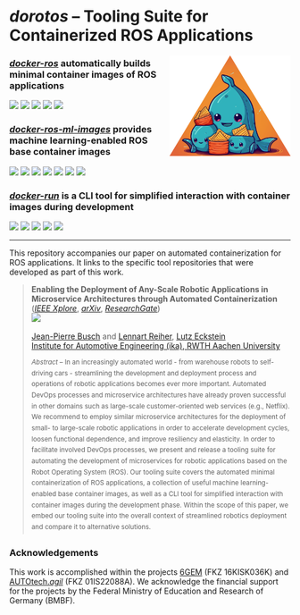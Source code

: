 # *dorotos* – Tooling Suite for Containerized ROS Applications

<img src="assets/logo.png" height=180 align="right">

### [***docker-ros***](https://github.com/ika-rwth-aachen/docker-ros) automatically builds minimal container images of ROS applications
<p align="left">
  <img src="https://img.shields.io/github/v/release/ika-rwth-aachen/docker-ros"/></a>
  <img src="https://img.shields.io/github/license/ika-rwth-aachen/docker-ros"/>
  <a href="https://github.com/ika-rwth-aachen/docker-ros/actions/workflows/github.yml"><img src="https://github.com/ika-rwth-aachen/docker-ros/actions/workflows/github.yml/badge.svg"/></a>
  <a href="https://github.com/ika-rwth-aachen/docker-ros/actions/workflows/gitlab.yml"><img src="https://github.com/ika-rwth-aachen/docker-ros/actions/workflows/gitlab.yml/badge.svg"/></a>
  <img src="https://img.shields.io/github/stars/ika-rwth-aachen/docker-ros?style=social"/>
</p>

### [***docker-ros-ml-images***](https://github.com/ika-rwth-aachen/docker-ros-ml-images) provides machine learning-enabled ROS base container images
<p align="left">
  <img src="https://img.shields.io/github/v/release/ika-rwth-aachen/docker-ros-ml-images"/></a>
  <img src="https://img.shields.io/github/license/ika-rwth-aachen/docker-ros-ml-images"/>
  <img src="https://img.shields.io/badge/ROS-noetic-blueviolet"/>
  <img src="https://img.shields.io/badge/ROS 2-foxy|humble|iron|rolling-blueviolet"/>
  <img src="https://img.shields.io/badge/PyTorch-2.0-red"/>
  <img src="https://img.shields.io/badge/TensorFlow-2.11-orange"/>
  <img src="https://img.shields.io/github/stars/ika-rwth-aachen/docker-ros-ml-images?style=social"/>
</p>

### [***docker-run***](https://github.com/ika-rwth-aachen/docker-run) is a CLI tool for simplified interaction with container images during development
<p align="left">
  <img src="https://img.shields.io/github/v/release/ika-rwth-aachen/docker-run"/>
  <img src="https://img.shields.io/github/license/ika-rwth-aachen/docker-run"/>
  <a href="https://pypi.org/project/docker-run-cli/"><img src="https://img.shields.io/pypi/v/docker-run-cli?label=PyPI"/></a>
  <a href="https://pypi.org/project/docker-run-cli/"><img src="https://img.shields.io/pypi/dm/docker-run-cli?color=blue&label=PyPI%20downloads"/></a>
  <img src="https://img.shields.io/github/stars/ika-rwth-aachen/docker-run?style=social"/>
</p>

---

This repository accompanies our paper on automated containerization for ROS applications. It links to the specific tool repositories that were developed as part of this work.

> **Enabling the Deployment of Any-Scale Robotic Applications in Microservice Architectures through Automated Containerization**  
> ([*IEEE Xplore*](https://ieeexplore.ieee.org/document/10611586), [*arXiv*](https://arxiv.org/abs/2309.06611), [*ResearchGate*](https://www.researchgate.net/publication/382983834_Enabling_the_Deployment_of_Any-Scale_Robotic_Applications_in_Microservice_Architectures_through_Automated_Containerization))  
> <a href="https://ieeexplore.ieee.org/document/10611586"><img src="https://img.shields.io/badge/DOI-10.1109/ICRA57147.2024.10611586-blue"/></a>
>
> [Jean-Pierre Busch](https://www.ika.rwth-aachen.de/de/institut/team/fahrzeugintelligenz-automatisiertes-fahren/busch.html) and [Lennart Reiher](https://www.ika.rwth-aachen.de/de/institut/team/fahrzeugintelligenz-automatisiertes-fahren/reiher.html), [Lutz Eckstein](https://www.ika.rwth-aachen.de/de/institut/team/univ-prof-dr-ing-lutz-eckstein.html)  
> [Institute for Automotive Engineering (ika), RWTH Aachen University](https://www.ika.rwth-aachen.de/en/)
> 
> <sup>*Abstract* – In an increasingly automated world - from warehouse robots to self-driving cars - streamlining the development and deployment process and operations of robotic applications becomes ever more important. Automated DevOps processes and microservice architectures have already proven successful in other domains such as large-scale customer-oriented web services (e.g., Netflix). We recommend to employ similar microservice architectures for the deployment of small- to large-scale robotic applications in order to accelerate development cycles, loosen functional dependence, and improve resiliency and elasticity. In order to facilitate involved DevOps processes, we present and release a tooling suite for automating the development of microservices for robotic applications based on the Robot Operating System (ROS). Our tooling suite covers the automated minimal containerization of ROS applications, a collection of useful machine learning-enabled base container images, as well as a CLI tool for simplified interaction with container images during the development phase. Within the scope of this paper, we embed our tooling suite into the overall context of streamlined robotics deployment and compare it to alternative solutions.</sup>

### Acknowledgements

This work is accomplished within the projects [6GEM](https://6gem.de/) (FKZ 16KISK036K) and [AUTOtech.*agil*](https://www.ika.rwth-aachen.de/en/competences/projects/automated-driving/autotech-agil-en.html) (FKZ 01IS22088A). We acknowledge the financial support for the projects by the Federal Ministry of Education and Research of Germany (BMBF).
